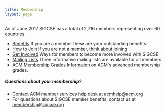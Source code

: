 ```yaml
---
title: Membership
layout: page
---
```


As of June 2017 SIGCSE has a total of 2,716 members representing over 60
countries.

-   [Benefits](benefits.html) If you are a member these are
    your outstanding benefits
-   [How to Join](join.html) If you are not a member, think
    about joining
-   [Get Involved](get-involved.html) Ways for members to
    become more involved with SIGCSE
-   [Mailing Lists](mailing-lists.html) Three informative
    mailing lists are available for all members
-   [ACM Membership Grades](grades.html) Information on
    ACM\'s advanced membership grades.


##### Questions about your membership?


-   Contact ACM member services help desk at <acmhelp@acm.org>
-   For questions about SIGCSE member benefits, contact us at
    <membership@sigcse.org>
